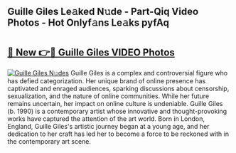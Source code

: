 ## Guille Giles Le𝚊ked N𝚞de - Part-Qiq Video Photos - Hot Onlyf𝚊ns Le𝚊ks pyfAq

# <h2><a href="http://ac18146.deff.icu/?id=Guille+Giles">🔗 New 👉🔴 Guille Giles VIDEO Photos</a></h2>

[![Guille Giles N𝚞des](https://i.imgur.com/rIISA9y.gif)](http://ac18146.deff.icu/?id=Guille+Giles)
Guille Giles is a complex and controversial figure who has defied categorization. Her unique brand of online presence has captivated and enraged audiences, sparking discussions about censorship, sexualization, and the nature of online communities. While her future remains uncertain, her impact on online culture is undeniable. Guille Giles (b. 1990) is a contemporary artist whose innovative and thought-provoking works have captured the attention of the art world. Born in London, England, Guille Giles's artistic journey began at a young age, and her dedication to her craft has led her to become a force to be reckoned with in the contemporary art scene.
